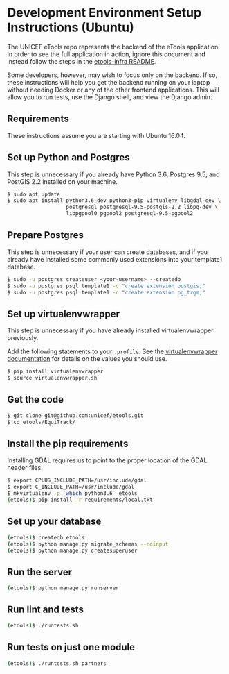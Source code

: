 Development Environment Setup Instructions (Ubuntu)
===================================================

The UNICEF eTools repo represents the backend of the eTools application. In order to see the full
application in action, ignore this document and instead follow the steps in the [etools-infra
README](https://github.com/unicef/etools-infra#etools-backend-infrastructure-configuration).

Some developers, however, may wish to focus only on the backend. If so, these instructions will help
you get the backend running on your laptop without needing Docker or any of the other frontend
applications. This will allow you to run tests, use the Django shell, and view the Django admin.

Requirements
------------

These instructions assume you are starting with Ubuntu 16.04.

Set up Python and Postgres
--------------------------

This step is unnecessary if you already have Python 3.6, Postgres 9.5, and PostGIS 2.2 installed on
your machine.

```bash
$ sudo apt update
$ sudo apt install python3.6-dev python3-pip virtualenv libgdal-dev \
                   postgresql postgresql-9.5-postgis-2.2 libpq-dev \
                   libpgpool0 pgpool2 postgresql-9.5-pgpool2
```

Prepare Postgres
----------------

This step is unnecessary if your user can create databases, and if you already
have installed some commonly used extensions into your template1 database.

```bash
$ sudo -u postgres createuser <your-username> --createdb
$ sudo -u postgres psql template1 -c "create extension postgis;"
$ sudo -u postgres psql template1 -c "create extension pg_trgm;"
```

Set up virtualenvwrapper
------------------------

This step is unnecessary if you have already installed virtualenvwrapper previously.

Add the following statements to your `.profile`. See the [virtualenvwrapper
documentation](https://virtualenvwrapper.readthedocs.io/en/latest/install.html#shell-startup-file)
for details on the values you should use.

```bash
$ pip install virtualenvwrapper
$ source virtualenvwrapper.sh
```

Get the code
------------

```bash
$ git clone git@github.com:unicef/etools.git
$ cd etools/EquiTrack/
```

Install the pip requirements
----------------------------

Installing GDAL requires us to point to the proper location of the GDAL header files.

```bash
$ export CPLUS_INCLUDE_PATH=/usr/include/gdal
$ export C_INCLUDE_PATH=/usr/include/gdal
$ mkvirtualenv -p `which python3.6` etools
(etools)$ pip install -r requirements/local.txt
```

Set up your database
--------------------

```bash
(etools)$ createdb etools
(etools)$ python manage.py migrate_schemas --noinput
(etools)$ python manage.py createsuperuser
```

Run the server
--------------

```bash
(etools)$ python manage.py runserver
```

Run lint and tests
------------------

```bash
(etools)$ ./runtests.sh
```

Run tests on just one module
----------------------------

```bash
(etools)$ ./runtests.sh partners
```
